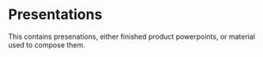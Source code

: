 Presentations
=============
This contains presenations, either finished product powerpoints, or material used to compose them.
